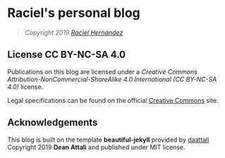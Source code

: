 # Raciel's personal blog

> *Copyright 2019 [Raciel Hernández](https://racherb.github.io)*

## License CC BY-NC-SA 4.0

Publications on this blog are licensed under a *Creative Commons Attribution-NonCommercial-ShareAlike 4.0 International (CC BY-NC-SA 4.0)* license.

Legal specifications can be found on the official [Creative Commons](https://creativecommons.org/licenses/by-nc-sa/4.0/legalcode) site.

## Acknowledgements

This blog is built on the template **beautiful-jekyll** provided by [daattali](https://github.com/daattali) Copyright 2019 **Dean Attali** and published under MIT license.

